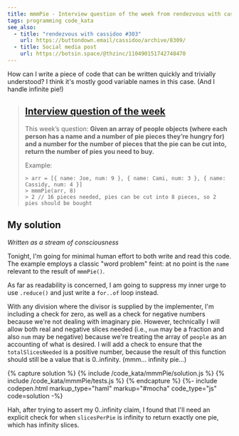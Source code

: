 ```yaml
---
title: mmmPie - Interview question of the week from rendezvous with cassidoo
tags: programming code_kata
see_also:
  - title: "rendezvous with cassidoo #303"
    url: https://buttondown.email/cassidoo/archive/8309/
  - title: Social media post
    url: https://botsin.space/@thzinc/110490151742748470
---
```


How can I write a piece of code that can be written quickly and trivially understood? I think it's mostly good variable names in this case. (And I handle infinite pie!)

> ## [Interview question of the week](https://buttondown.email/cassidoo/archive/8309/)
>
> This week’s question:
> **Given an array of people objects (where each person has a name and a number of pie pieces they’re hungry for) and a number for the number of pieces that the pie can be cut into, return the number of pies you need to buy.**
>
> Example:
>
> ```
> > arr = [{ name: Joe, num: 9 }, { name: Cami, num: 3 }, { name: Cassidy, num: 4 }]
> > mmmPie(arr, 8)
> > 2 // 16 pieces needed, pies can be cut into 8 pieces, so 2 pies should be bought
> ```

## My solution

_Written as a stream of consciousness_

Tonight, I'm going for minimal human effort to both write and read this code. The example employs a classic "word problem" feint: at no point is the `name` relevant to the result of `mmmPie()`.

As far as readability is concerned, I am going to suppress my inner urge to use `.reduce()` and just write a `for..of` loop instead.

With any division where the divisor is supplied by the implementer, I'm including a check for zero, as well as a check for negative numbers because we're not dealing with imaginary pie. However, technically I will allow both real and negative slices needed (i.e., `num` may be a fraction and also `num` may be negative) because we're treating the array of `people` as an accounting of what is desired. I will add a check to ensure that the `totalSlicesNeeded` is a positive number, because the result of this function should still be a value that is 0..infinity. (mmm... infinity pie...)

{% capture solution %}
{% include /code_kata/mmmPie/solution.js %}
{% include /code_kata/mmmPie/tests.js %}
{% endcapture %}
{%- include codepen.html markup_type="haml" markup="#mocha" code_type="js" code=solution -%}

Hah, after trying to assert my 0..infinity claim, I found that I'll need an explicit check for when `slicesPerPie` is infinity to return exactly one pie, which has infinity slices.
